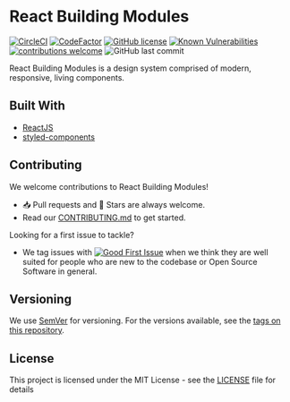 # React Building Modules

[![CircleCI](https://circleci.com/gh/JamesSingleton/react-building-modules.svg?style=svg)](https://circleci.com/gh/JamesSingleton/react-building-modules)
[![CodeFactor](https://www.codefactor.io/repository/github/jamessingleton/react-building-modules/badge)](https://www.codefactor.io/repository/github/jamessingleton/react-building-modules)
 [![GitHub license](https://img.shields.io/badge/license-MIT-blue.svg)](https://github.com/JamesSingleton/react-building-modules/blob/master/LICENSE)
[![Known Vulnerabilities](https://snyk.io/test/github/JamesSingleton/react-building-modules/badge.svg?targetFile=package.json)](https://snyk.io/test/github/JamesSingleton/react-building-modules?targetFile=package.json)
[![contributions welcome](https://img.shields.io/badge/contributions-welcome-brightgreen.svg?style=flat)](https://github.com/JamesSingleton/react-building-modules/issues)
![GitHub last commit](https://img.shields.io/github/last-commit/JamesSingleton/react-building-modules.svg)

React Building Modules is a design system comprised of modern, responsive, living components.

## Built With

* [ReactJS](https://reactjs.org/)
* [styled-components](https://www.styled-components.com/)

## Contributing

We welcome contributions to React Building Modules!

* 📥 Pull requests and 🌟 Stars are always welcome.
* Read our [CONTRIBUTING.md](CONTRIBUTING.md) to get started.

Looking for a first issue to tackle?

* We tag issues with [![Good First Issue](https://img.shields.io/github/issues/JamesSingleton/react-building-modules/good%20first%20issue.svg)](https://github.com/JamesSingleton/react-building-modules/issues?q=is%3Aopen+is%3Aissue+label%3A%22good+first+issue%22) when we think they are well suited for people who are new to the codebase or Open Source Software in general.

## Versioning

We use [SemVer](http://semver.org/) for versioning. For the versions available, see the [tags on this repository](https://github.com/JamesSingleton/react-building-modules/tags).

## License

This project is licensed under the MIT License - see the [LICENSE](LICENSE) file for details
